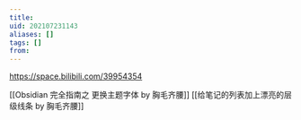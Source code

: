 ```yaml
---
title: 
uid: 202107231143
aliases: []
tags: []
from: 
---
```

https://space.bilibili.com/39954354

[[Obsidian 完全指南之 更换主题字体 by 胸毛齐腰]]
[[给笔记的列表加上漂亮的层级线条  by 胸毛齐腰]]